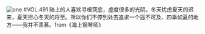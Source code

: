 ![one](http://image.wufazhuce.com/FkWl5pxzZUAwYxEiYJQpLrRydiF_)
#VOL.491
陆上的人喜欢寻根究底，虚度很多的光阴。冬天忧虑夏天的迟来，夏天担心冬天的将至。所以你们不停到处去追求一个遥不可及、四季如夏的地方——我并不羡慕。from《海上钢琴师》